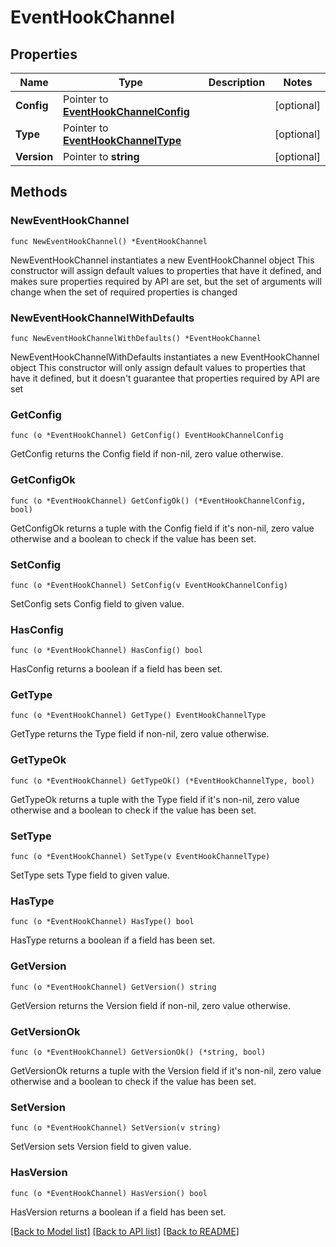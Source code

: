 # EventHookChannel

## Properties

Name | Type | Description | Notes
------------ | ------------- | ------------- | -------------
**Config** | Pointer to [**EventHookChannelConfig**](EventHookChannelConfig.md) |  | [optional] 
**Type** | Pointer to [**EventHookChannelType**](EventHookChannelType.md) |  | [optional] 
**Version** | Pointer to **string** |  | [optional] 

## Methods

### NewEventHookChannel

`func NewEventHookChannel() *EventHookChannel`

NewEventHookChannel instantiates a new EventHookChannel object
This constructor will assign default values to properties that have it defined,
and makes sure properties required by API are set, but the set of arguments
will change when the set of required properties is changed

### NewEventHookChannelWithDefaults

`func NewEventHookChannelWithDefaults() *EventHookChannel`

NewEventHookChannelWithDefaults instantiates a new EventHookChannel object
This constructor will only assign default values to properties that have it defined,
but it doesn't guarantee that properties required by API are set

### GetConfig

`func (o *EventHookChannel) GetConfig() EventHookChannelConfig`

GetConfig returns the Config field if non-nil, zero value otherwise.

### GetConfigOk

`func (o *EventHookChannel) GetConfigOk() (*EventHookChannelConfig, bool)`

GetConfigOk returns a tuple with the Config field if it's non-nil, zero value otherwise
and a boolean to check if the value has been set.

### SetConfig

`func (o *EventHookChannel) SetConfig(v EventHookChannelConfig)`

SetConfig sets Config field to given value.

### HasConfig

`func (o *EventHookChannel) HasConfig() bool`

HasConfig returns a boolean if a field has been set.

### GetType

`func (o *EventHookChannel) GetType() EventHookChannelType`

GetType returns the Type field if non-nil, zero value otherwise.

### GetTypeOk

`func (o *EventHookChannel) GetTypeOk() (*EventHookChannelType, bool)`

GetTypeOk returns a tuple with the Type field if it's non-nil, zero value otherwise
and a boolean to check if the value has been set.

### SetType

`func (o *EventHookChannel) SetType(v EventHookChannelType)`

SetType sets Type field to given value.

### HasType

`func (o *EventHookChannel) HasType() bool`

HasType returns a boolean if a field has been set.

### GetVersion

`func (o *EventHookChannel) GetVersion() string`

GetVersion returns the Version field if non-nil, zero value otherwise.

### GetVersionOk

`func (o *EventHookChannel) GetVersionOk() (*string, bool)`

GetVersionOk returns a tuple with the Version field if it's non-nil, zero value otherwise
and a boolean to check if the value has been set.

### SetVersion

`func (o *EventHookChannel) SetVersion(v string)`

SetVersion sets Version field to given value.

### HasVersion

`func (o *EventHookChannel) HasVersion() bool`

HasVersion returns a boolean if a field has been set.


[[Back to Model list]](../README.md#documentation-for-models) [[Back to API list]](../README.md#documentation-for-api-endpoints) [[Back to README]](../README.md)


